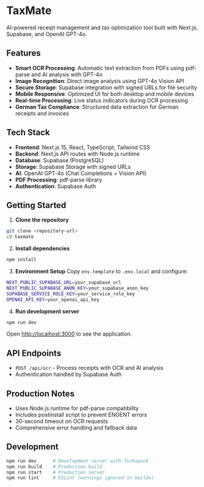 # TaxMate

AI-powered receipt management and tax optimization tool built with Next.js, Supabase, and OpenAI GPT-4o.

## Features

- **Smart OCR Processing**: Automatic text extraction from PDFs using pdf-parse and AI analysis with GPT-4o
- **Image Recognition**: Direct image analysis using GPT-4o Vision API
- **Secure Storage**: Supabase integration with signed URLs for file security
- **Mobile Responsive**: Optimized UI for both desktop and mobile devices
- **Real-time Processing**: Live status indicators during OCR processing
- **German Tax Compliance**: Structured data extraction for German receipts and invoices

## Tech Stack

- **Frontend**: Next.js 15, React, TypeScript, Tailwind CSS
- **Backend**: Next.js API routes with Node.js runtime
- **Database**: Supabase (PostgreSQL)
- **Storage**: Supabase Storage with signed URLs
- **AI**: OpenAI GPT-4o (Chat Completions + Vision API)
- **PDF Processing**: pdf-parse library
- **Authentication**: Supabase Auth

## Getting Started

1. **Clone the repository**
```bash
git clone <repository-url>
cd taxmate
```

2. **Install dependencies**
```bash
npm install
```

3. **Environment Setup**
Copy `env.template` to `.env.local` and configure:
```bash
NEXT_PUBLIC_SUPABASE_URL=your_supabase_url
NEXT_PUBLIC_SUPABASE_ANON_KEY=your_supabase_anon_key
SUPABASE_SERVICE_ROLE_KEY=your_service_role_key
OPENAI_API_KEY=your_openai_api_key
```

4. **Run development server**
```bash
npm run dev
```

Open [http://localhost:3000](http://localhost:3000) to see the application.

## API Endpoints

- `POST /api/ocr` - Process receipts with OCR and AI analysis
- Authentication handled by Supabase Auth

## Production Notes

- Uses Node.js runtime for pdf-parse compatibility
- Includes postinstall script to prevent ENOENT errors
- 30-second timeout on OCR requests
- Comprehensive error handling and fallback data

## Development

```bash
npm run dev      # Development server with Turbopack
npm run build    # Production build
npm run start    # Production server
npm run lint     # ESLint (warnings ignored in builds)
```
